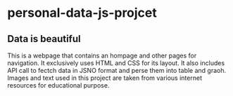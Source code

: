 # personal-data-js-projcet

## Data is beautiful
This is a webpage that contains an hompage and other pages for navigation. 
It exclusively uses HTML and CSS for its layout. It also includes API call to 
fectch data in JSNO format and perse them into table and graoh. Images and text
used in this project are taken from various internet resources for educational purpose.
